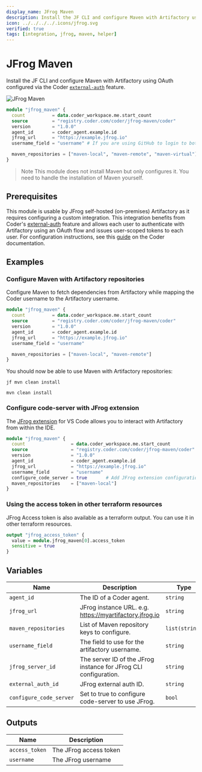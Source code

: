 ```yaml
---
display_name: JFrog Maven
description: Install the JF CLI and configure Maven with Artifactory using OAuth.
icon: ../../../../.icons/jfrog.svg
verified: true
tags: [integration, jfrog, maven, helper]
---
```


# JFrog Maven

Install the JF CLI and configure Maven with Artifactory using OAuth configured via the Coder [`external-auth`](https://coder.com/docs/v2/latest/admin/external-auth) feature.

![JFrog Maven](../../.images/jfrog-maven.png)

```tf
module "jfrog_maven" {
  count          = data.coder_workspace.me.start_count
  source         = "registry.coder.com/coder/jfrog-maven/coder"
  version        = "1.0.0"
  agent_id       = coder_agent.example.id
  jfrog_url      = "https://example.jfrog.io"
  username_field = "username" # If you are using GitHub to login to both Coder and Artifactory, use username_field = "username"

  maven_repositories = ["maven-local", "maven-remote", "maven-virtual"]
}
```

> Note
> This module does not install Maven but only configures it. You need to handle the installation of Maven yourself.

## Prerequisites

This module is usable by JFrog self-hosted (on-premises) Artifactory as it requires configuring a custom integration. This integration benefits from Coder's [external-auth](https://coder.com/docs/v2/latest/admin/external-auth) feature and allows each user to authenticate with Artifactory using an OAuth flow and issues user-scoped tokens to each user. For configuration instructions, see this [guide](https://coder.com/docs/v2/latest/guides/artifactory-integration#jfrog-oauth) on the Coder documentation.

## Examples

### Configure Maven with Artifactory repositories

Configure Maven to fetch dependencies from Artifactory while mapping the Coder username to the Artifactory username.

```tf
module "jfrog_maven" {
  count          = data.coder_workspace.me.start_count
  source         = "registry.coder.com/coder/jfrog-maven/coder"
  version        = "1.0.0"
  agent_id       = coder_agent.example.id
  jfrog_url      = "https://example.jfrog.io"
  username_field = "username"

  maven_repositories = ["maven-local", "maven-remote"]
}
```

You should now be able to use Maven with Artifactory repositories:

```shell
jf mvn clean install
```

```shell
mvn clean install
```

### Configure code-server with JFrog extension

The [JFrog extension](https://open-vsx.org/extension/JFrog/jfrog-vscode-extension) for VS Code allows you to interact with Artifactory from within the IDE.

```tf
module "jfrog_maven" {
  count                 = data.coder_workspace.me.start_count
  source                = "registry.coder.com/coder/jfrog-maven/coder"
  version               = "1.0.0"
  agent_id              = coder_agent.example.id
  jfrog_url             = "https://example.jfrog.io"
  username_field        = "username"
  configure_code_server = true       # Add JFrog extension configuration for code-server
  maven_repositories    = ["maven-local"]
}
```

### Using the access token in other terraform resources

JFrog Access token is also available as a terraform output. You can use it in other terraform resources.

```tf
output "jfrog_access_token" {
  value = module.jfrog_maven[0].access_token
  sensitive = true
}
```

## Variables

| Name | Description | Type | Default | Required |
|------|-------------|------|---------|:--------:|
| `agent_id` | The ID of a Coder agent. | `string` | n/a | yes |
| `jfrog_url` | JFrog instance URL. e.g. https://myartifactory.jfrog.io | `string` | n/a | yes |
| `maven_repositories` | List of Maven repository keys to configure. | `list(string)` | `[]` | no |
| `username_field` | The field to use for the artifactory username. | `string` | `"username"` | no |
| `jfrog_server_id` | The server ID of the JFrog instance for JFrog CLI configuration. | `string` | `"0"` | no |
| `external_auth_id` | JFrog external auth ID. | `string` | `"jfrog"` | no |
| `configure_code_server` | Set to true to configure code-server to use JFrog. | `bool` | `false` | no |

## Outputs

| Name | Description |
|------|-------------|
| `access_token` | The JFrog access token |
| `username` | The JFrog username | 